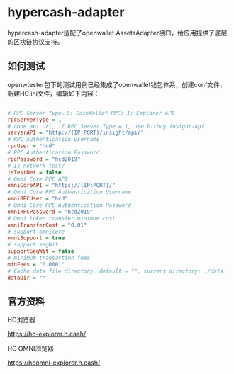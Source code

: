 # hypercash-adapter

hypercash-adapter适配了openwallet.AssetsAdapter接口，给应用提供了底层的区块链协议支持。


## 如何测试

openwtester包下的测试用例已经集成了openwallet钱包体系，创建conf文件，新建HC.ini文件，编辑如下内容：

```ini

# RPC Server Type，0: CoreWallet RPC; 1: Explorer API
rpcServerType = 1
# node api url, if RPC Server Type = 1, use bitbay insight-api
serverAPI = "http://{IP:PORT}/insight/api/"
# RPC Authentication Username
rpcUser = "hcd"
# RPC Authentication Password
rpcPassword = "hcd2019"
# Is network test?
isTestNet = false
# Omni Core RPC API
omniCoreAPI = "https://{IP:PORT}/"
# Omni Core RPC Authentication Username
omniRPCUser = "hcd"
# Omni Core RPC Authentication Password
omniRPCPassword = "hcd2019"
# Omni token transfer minimum cost
omniTransferCost = "0.01"
# support omnicore
omniSupport = true
# support segWit
supportSegWit = false
# minimum transaction fees
minFees = "0.0001"
# Cache data file directory, default = "", current directory: ./data
dataDir = ""

```

## 官方资料

HC浏览器

https://hc-explorer.h.cash/

HC OMNI浏览器

https://hcomni-explorer.h.cash/